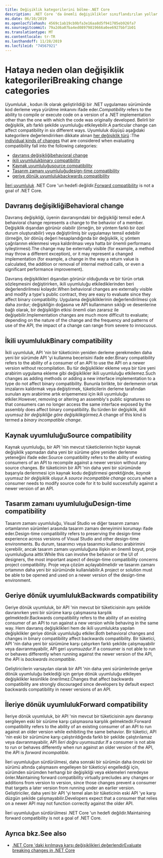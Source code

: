 ```yaml
---
title: Değişiklik kategorilerini bölme-.NET Core
description: .NET Core 'da önemli değişiklikler sınıflandırılan yollar hakkında bilgi edinin.
ms.date: 06/10/2019
ms.openlocfilehash: 4569c1ab19cb9bfa3e16aa8d5f941705eb926fa7
ms.sourcegitcommit: 79a2d6a07ba4ed08979819666a0ee6927bbf1b01
ms.translationtype: MT
ms.contentlocale: tr-TR
ms.lasthandoff: 11/28/2019
ms.locfileid: "74567921"
---
```

# <a name="breaking-change-categories"></a><span data-ttu-id="da4fc-103">Hataya neden olan değişiklik kategorileri</span><span class="sxs-lookup"><span data-stu-id="da4fc-103">Breaking change categories</span></span>

<span data-ttu-id="da4fc-104">*Uyumluluk* , kodun ilk olarak geliştirildiği bir .NET uygulaması sürümünde kod derleme veya yürütme imkanını ifade eder.</span><span class="sxs-lookup"><span data-stu-id="da4fc-104">*Compatibility* refers to the ability to compile or execute code on a version of a .NET implementation other than the one with which the code was originally developed.</span></span> <span data-ttu-id="da4fc-105">Belirli bir değişiklik, altı farklı şekilde uyumluluğu etkileyebilir.</span><span class="sxs-lookup"><span data-stu-id="da4fc-105">A particular change can affect compatibility in six different ways.</span></span> <span data-ttu-id="da4fc-106">Uyumluluk düşüşü aşağıdaki kategorilere değerlendirirken dikkate alınan [her değişiklik türü](index.md) :</span><span class="sxs-lookup"><span data-stu-id="da4fc-106">The [individual kinds of changes](index.md) that are considered when evaluating compatibility fall into the following categories:</span></span>

- [<span data-ttu-id="da4fc-107">davranış değişikliği</span><span class="sxs-lookup"><span data-stu-id="da4fc-107">behavioral change</span></span>](#behavioral-change)
- [<span data-ttu-id="da4fc-108">ikili uyumluluk</span><span class="sxs-lookup"><span data-stu-id="da4fc-108">binary compatibility</span></span>](#binary-compatibility)
- [<span data-ttu-id="da4fc-109">Kaynak uyumluluğu</span><span class="sxs-lookup"><span data-stu-id="da4fc-109">source compatibility</span></span>](#source-compatibility)
- [<span data-ttu-id="da4fc-110">Tasarım zamanı uyumluluğu</span><span class="sxs-lookup"><span data-stu-id="da4fc-110">design-time compatibility</span></span>](#design-time-compatibility)
- [<span data-ttu-id="da4fc-111">geriye dönük uyumluluk</span><span class="sxs-lookup"><span data-stu-id="da4fc-111">backwards compatibility</span></span>](#backwards-compatibility)

<span data-ttu-id="da4fc-112">[İleri uyumluluk](#forward-compatibility) .NET Core 'un hedefi değildir.</span><span class="sxs-lookup"><span data-stu-id="da4fc-112">[Forward compatibility](#forward-compatibility) is not a goal of .NET Core.</span></span>

## <a name="behavioral-change"></a><span data-ttu-id="da4fc-113">Davranış değişikliği</span><span class="sxs-lookup"><span data-stu-id="da4fc-113">Behavioral change</span></span>

<span data-ttu-id="da4fc-114">Davranış değişikliği, üyenin davranışındaki bir değişikliği temsil eder.</span><span class="sxs-lookup"><span data-stu-id="da4fc-114">A behavioral change represents a change to the behavior of a member.</span></span> <span data-ttu-id="da4fc-115">Değişiklik dışarıdan görünür olabilir (örneğin, bir yöntem farklı bir özel durum oluşturabilir) veya değiştirilmiş bir uygulamayı temsil edebilir (örneğin, bir dönüş değeri hesaplandığında bir değişiklik, iç yöntem çağrılarının eklenmesi veya kaldırılması veya hatta bir önemli performans iyileştirmesi).</span><span class="sxs-lookup"><span data-stu-id="da4fc-115">The change may be externally visible (for example, a method may throw a different exception), or it may represent a changed implementation (for example, a change in the way a return value is calculated, the addition or removal of internal method calls, or even a significant performance improvement).</span></span>

<span data-ttu-id="da4fc-116">Davranış değişiklikleri dışarıdan görünür olduğunda ve bir türün ortak sözleşmesini değiştirirken, ikili uyumluluğu etkilediklerinden beri değerlendirilmesi kolaydır.</span><span class="sxs-lookup"><span data-stu-id="da4fc-116">When behavioral changes are externally visible and modify a type's public contract, they are easy to evaluate since they affect binary compatibility.</span></span> <span data-ttu-id="da4fc-117">Uygulama değişikliklerinin değerlendirilmesi çok daha zordur; değişikliğin doğasına ve API kullanmanın sıklığı ve desenlerine bağlı olarak, bir değişikliğin etkisi önemli olan zararsız ile değişebilir.</span><span class="sxs-lookup"><span data-stu-id="da4fc-117">Implementation changes are much more difficult to evaluate; depending on the nature of the change and the frequency and patterns of use of the API, the impact of a change can range from severe to innocuous.</span></span>

## <a name="binary-compatibility"></a><span data-ttu-id="da4fc-118">İkili uyumluluk</span><span class="sxs-lookup"><span data-stu-id="da4fc-118">Binary compatibility</span></span>

<span data-ttu-id="da4fc-119">İkili uyumluluk, API 'nin bir tüketicinin yeniden derleme gerekmeden daha yeni bir sürümde API 'yi kullanma becerisini ifade eder.</span><span class="sxs-lookup"><span data-stu-id="da4fc-119">Binary compatibility refers to the ability of a consumer of an API to use the API on a newer version without recompilation.</span></span> <span data-ttu-id="da4fc-120">Bu tür değişiklikler ekleme veya bir türe yeni arabirim uygulama ekleme gibi değişiklikler ikili uyumluluğu etkilemez.</span><span class="sxs-lookup"><span data-stu-id="da4fc-120">Such changes as adding methods or adding a new interface implementation to a type do not affect binary compatibility.</span></span> <span data-ttu-id="da4fc-121">Bununla birlikte, bir derlemenin ortak imzalarını kaldırmak veya değiştirmek, tüketicilerin derleme tarafından sunulan aynı arabirime artık erişememesi için ikili uyumluluğu etkiler.</span><span class="sxs-lookup"><span data-stu-id="da4fc-121">However, removing or altering an assembly's public signatures so that consumers can no longer access the same interface exposed by the assembly does affect binary compatibility.</span></span> <span data-ttu-id="da4fc-122">Bu türden bir değişiklik, *ikili uyumsuz bir değişikliğe göre değişiklik*görmez.</span><span class="sxs-lookup"><span data-stu-id="da4fc-122">A change of this kind is termed a *binary incompatible change*.</span></span>

## <a name="source-compatibility"></a><span data-ttu-id="da4fc-123">Kaynak uyumluluğu</span><span class="sxs-lookup"><span data-stu-id="da4fc-123">Source compatibility</span></span>

<span data-ttu-id="da4fc-124">Kaynak uyumluluğu, bir API 'nin mevcut tüketicilerinin hiçbir kaynak değişiklik yapmadan daha yeni bir sürüme göre yeniden derlenme yeteneğini ifade eder.</span><span class="sxs-lookup"><span data-stu-id="da4fc-124">Source compatibility refers to the ability of existing consumers of an API to recompile against a newer version without any source changes.</span></span> <span data-ttu-id="da4fc-125">Bir tüketicinin bir API 'nin daha yeni bir sürümünde başarıyla derlenmesi için kaynak kodu değiştirmesi gerektiğinde, *kaynak uyumsuz bir değişiklik* oluşur.</span><span class="sxs-lookup"><span data-stu-id="da4fc-125">A *source incompatible change* occurs when a consumer needs to modify source code for it to build successfully against a newer version of an API.</span></span>

## <a name="design-time-compatibility"></a><span data-ttu-id="da4fc-126">Tasarım zamanı uyumluluğu</span><span class="sxs-lookup"><span data-stu-id="da4fc-126">Design-time compatibility</span></span>

<span data-ttu-id="da4fc-127">Tasarım zamanı uyumluluğu, Visual Studio ve diğer tasarım zamanı ortamlarının sürümleri arasında tasarım zamanı deneyimini korumayı ifade eder.</span><span class="sxs-lookup"><span data-stu-id="da4fc-127">Design-time compatibility refers to preserving the design-time experience across versions of Visual Studio and other design-time environments.</span></span> <span data-ttu-id="da4fc-128">Bu durum, tasarımcı veya tasarımcı kullanıcı arabirimini içerebilir, ancak tasarım zamanı uyumluluğuna ilişkin en önemli boyut, proje uyumluluğuna aittir.</span><span class="sxs-lookup"><span data-stu-id="da4fc-128">While this can involve the behavior or the UI of designers, the most important aspect of design-time compatibility concerns project compatibility.</span></span> <span data-ttu-id="da4fc-129">Proje veya çözüm açılayabilmelidir ve tasarım zamanı ortamının daha yeni bir sürümünde kullanılabilir.</span><span class="sxs-lookup"><span data-stu-id="da4fc-129">A project or solution must be able to be opened and used on a newer version of the design-time environment.</span></span>

## <a name="backwards-compatibility"></a><span data-ttu-id="da4fc-130">Geriye dönük uyumluluk</span><span class="sxs-lookup"><span data-stu-id="da4fc-130">Backwards compatibility</span></span>

<span data-ttu-id="da4fc-131">Geriye dönük uyumluluk, bir API 'nin mevcut bir tüketicisinin aynı şekilde davranırken yeni bir sürüme karşı çalışmasına karşılık gelmektedir.</span><span class="sxs-lookup"><span data-stu-id="da4fc-131">Backwards compatibility refers to the ability of an existing consumer of an API to run against a new version while behaving in the same way.</span></span> <span data-ttu-id="da4fc-132">Hem davranış değişiklikleri hem de ikili uyumlulukta yapılan değişiklikler geriye dönük uyumluluğu etkiler.</span><span class="sxs-lookup"><span data-stu-id="da4fc-132">Both behavioral changes and changes in binary compatibility affect backwards compatibility.</span></span> <span data-ttu-id="da4fc-133">Bir tüketici, API 'nin daha yeni bir sürümüne karşı çalışırken farklı şekilde çalışmayabilir veya davranmayabilir, API geri *uyumsuzdur*.</span><span class="sxs-lookup"><span data-stu-id="da4fc-133">If a consumer is not able to run or behaves differently when running against the newer version of the API, the API is *backwards incompatible*.</span></span>

<span data-ttu-id="da4fc-134">Geliştiricilerin varsayılan olarak bir API 'nin daha yeni sürümlerinde geriye dönük uyumluluğu beklediği için geriye dönük uyumluluğu etkileyen değişiklikler kesinlikle önerilmez.</span><span class="sxs-lookup"><span data-stu-id="da4fc-134">Changes that affect backwards compatibility are strongly discouraged since developers by default expect backwards compatibility in newer versions of an API.</span></span>

## <a name="forward-compatibility"></a><span data-ttu-id="da4fc-135">İleriye dönük uyumluluk</span><span class="sxs-lookup"><span data-stu-id="da4fc-135">Forward compatibility</span></span>

<span data-ttu-id="da4fc-136">İleriye dönük uyumluluk, bir API 'nin mevcut bir tüketicisinin aynı davranışı sergileyen eski bir sürüme karşı çalışmasına karşılık gelmektedir.</span><span class="sxs-lookup"><span data-stu-id="da4fc-136">Forward compatibility refers to the ability of an existing consumer of an API to run against an older version while exhibiting the same behavior.</span></span> <span data-ttu-id="da4fc-137">Bir tüketici, API 'nin eski bir sürümüne karşı çalıştırıldığında farklı bir şekilde çalıştırılamaz veya davranmayabilir, API *İleri doğru uyumsuzdur*.</span><span class="sxs-lookup"><span data-stu-id="da4fc-137">If a consumer is not able to run or behaves differently when run against an older version of the API, the API is *forward incompatible*.</span></span>

<span data-ttu-id="da4fc-138">İleri uyumluluğun sürdürülmesi, daha sonraki bir sürümün daha önceki bir sürümü altında çalışmasını engelleyen bir tüketiciyi engellediği için, sürümden sürümden herhangi bir değişikliği veya eklemeleri neredeyse önler.</span><span class="sxs-lookup"><span data-stu-id="da4fc-138">Maintaining forward compatibility virtually precludes any changes or additions from version to version, since those changes prevent a consumer that targets a later version from running under an earlier version.</span></span> <span data-ttu-id="da4fc-139">Geliştiriciler, daha yeni bir API 'yi temel alan bir tüketicinin eski API 'ye karşı düzgün şekilde çalışmayabilir.</span><span class="sxs-lookup"><span data-stu-id="da4fc-139">Developers expect that a consumer that relies on a newer API may not function correctly against the older API.</span></span>

<span data-ttu-id="da4fc-140">İleri uyumluluğun sürdürülmesi .NET Core 'un hedefi değildir.</span><span class="sxs-lookup"><span data-stu-id="da4fc-140">Maintaining forward compatibility is not a goal of .NET Core.</span></span>

## <a name="see-also"></a><span data-ttu-id="da4fc-141">Ayrıca bkz.</span><span class="sxs-lookup"><span data-stu-id="da4fc-141">See also</span></span>

- [<span data-ttu-id="da4fc-142">.NET Core 'daki kırılmaya karşı değişiklikleri değerlendir</span><span class="sxs-lookup"><span data-stu-id="da4fc-142">Evaluate breaking changes in .NET Core</span></span>](index.md)
